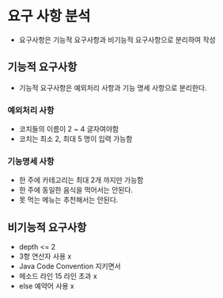 # 요구 사항 분석

* 요구사항은 기능적 요구사항과 비기능적 요구사항으로 분리하여 작성

## 기능적 요구사항

* 기능적 요구사항은 예외처리 사항과 기능 명세 사항으로 분리한다.

### 예외처리 사항
- 코치들의 이름이 2 ~ 4 글자여야함
- 코치는 최소 2, 최대 5 명이 입력 가능함

### 기능명세 사항
- 한 주에 카테고리는 최대 2개 까지만 가능함
- 한 주에 동일한 음식을 먹어서는 안된다.
- 못 먹는 메뉴는 추천해서는 안된다.

## 비기능적 요구사항
- depth <= 2
- 3항 연산자 사용 x
- Java Code Convention 지키면서
- 메소드 라인 15 라인 초과 x
- else 예약어 사용 x